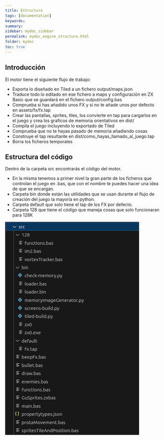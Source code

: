 ```yaml
---
title: Estructura
tags: [documentation]
keywords:
summary: 
sidebar: mydoc_sidebar
permalink: mydoc_engine_structure.html
folder: mydoc
toc: true
---
```


## Introducción

El motor tiene el siguiente flujo de trabajo:

* Exporta lo diseñado en Tiled a un fichero output/maps.json
* Traduce todo lo editado en ese fichero a maps y configuración en ZX Basic que se guardará en el fichero output/config.bas
* Comprueba si has añadido unos FX y si no te añade unos por defecto en assets/fx/fx.tap
* Crear las pantallas, sprites, tiles, los convierte en tap para cargarlos en el juego y crea los graficos de memoria orientativos en dist/
* Compila el juego incluyendo lo exportado de Tiled
* Comprueba que no te hayas pasado de memoria añadiendo cosas
* Construye el tap resultante en dist/como_hayas_llamado_al_juego.tap
* Borra los ficheros temporales

## Estructura del código

Dentro de la carpeta src encontrarás el código del motor.
* En la misma tenemos a primer nivel la gran parte de los ficheros que controlan el juego en .bas, que con el nombre te puedes hacer una idea de que se encargan.
* Carpeta bin donde están las utilidades que se usan durante el flujo de creación del juego la mayoría en python.
* Carpeta default que solo tiene el tap de los FX por defecto.
* Carpeta 128 que tiene el código que maneja cosas que solo funcionaran para 128K

![](images/project_src_structure.png)









